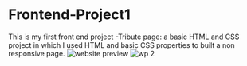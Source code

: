 # Frontend-Project1
This is my first front end project -Tribute page: a basic HTML and CSS project in which I used HTML and basic CSS properties to built a non responsive page.
![website preview](https://github.com/aryasingh258/Frontend-Project1/assets/117709787/bb79c067-ede8-49f1-9f7e-eef25fc76088)
![wp 2](https://github.com/aryasingh258/Frontend-Project1/assets/117709787/006443b1-cb99-48a7-98eb-e63e718bc886)
